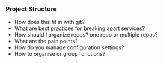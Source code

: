 ### Project Structure

* How does this fit in with git?
* What are best practices for breaking apart services? 
* How should I organize repos? one repo or multiple repos?
* What are the pain points?
* How do you manage configuration settings?
* How to organise or group functions? 


